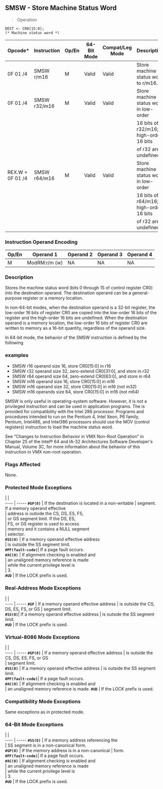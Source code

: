 ## SMSW - Store Machine Status Word

> Operation

``` slim
DEST <- CR0[15:0];
(* Machine status word *)

```

 Opcode*         | Instruction | Op/En| 64-Bit Mode| Compat/Leg Mode| Description                           
 ---  | --- | --- | --- | --- | ---
 0F 01 /4        | SMSW r/m16  | M    | Valid      | Valid          | Store machine status word to r/m16.   
 0F 01 /4        | SMSW r32/m16| M    | Valid      | Valid          | Store machine status word in low-order
                 |             |      |            |                | 16 bits of r32/m16; high-order 16 bits
                 |             |      |            |                | of r32 are undefined.                 
 REX.W + 0F 01 /4| SMSW r64/m16| M    | Valid      | Valid          | Store machine status word in low-order
                 |             |      |            |                | 16 bits of r64/m16; high-order 16 bits
                 |             |      |            |                | of r32 are undefined.                 

### Instruction Operand Encoding
 Op/En| Operand 1    | Operand 2| Operand 3| Operand 4
 ---  | --- | --- | --- | ---
 M    | ModRM:r/m (w)| NA       | NA       | NA       

### Description
Stores the machine status word (bits 0 through 15 of control register CR0) into
the destination operand. The destination operand can be a general-purpose register
or a memory location.

In non-64-bit modes, when the destination operand is a 32-bit register, the
low-order 16 bits of register CR0 are copied into the low-order 16 bits of the
register and the high-order 16 bits are undefined. When the destination operand
is a memory location, the low-order 16 bits of register CR0 are written to memory
as a 16-bit quantity, regardless of the operand size.

In 64-bit mode, the behavior of the SMSW instruction is defined by the following
### examples

 - SMSW r16 operand size 16, store CR0[15:0] in r16
 - SMSW r32 operand size 32, zero-extend CR0[31:0], and store in r32
 - SMSW r64 operand size 64, zero-extend CR0[63:0], and store in r64
 - SMSW m16 operand size 16, store CR0[15:0] in m16
 - SMSW m16 operand size 32, store CR0[15:0] in m16 (not m32)
 - SMSW m16 operands size 64, store CR0[15:0] in m16 (not m64)

SMSW is only useful in operating-system software. However, it is not a privileged
instruction and can be used in application programs. The is provided for compatibility
with the Intel 286 processor. Programs and procedures intended to run on the
Pentium 4, Intel Xeon, P6 family, Pentium, Intel486, and Intel386 processors
should use the MOV (control registers) instruction to load the machine status
word.

See “Changes to Instruction Behavior in VMX Non-Root Operation” in Chapter 25
of the Intel® 64 and IA-32 Architectures Software Developer's Manual, Volume
3C, for more information about the behavior of this instruction in VMX non-root
operation.



### Flags Affected
None.


### Protected Mode Exceptions
   | |  
---- | -----
 **``#GP(0)``**         | If the destination is located in a non-writable
                | segment. If a memory operand effective         
                | address is outside the CS, DS, ES, FS,         
                | or GS segment limit. If the DS, ES,            
                | FS, or GS register is used to access           
                | memory and it contains a NULL segment          
                | selector.                                      
 **``#SS(0)``**         | If a memory operand effective address          
                | is outside the SS segment limit.               
 **``#PF(fault-code)``**| If a page fault occurs.                        
 **``#AC(0)``**         | If alignment checking is enabled and           
                | an unaligned memory reference is made          
                | while the current privilege level is           
                | 3.                                             
 **``#UD``**            | If the LOCK prefix is used.                    

### Real-Address Mode Exceptions
   | |  
---- | -----
 **``#GP``**   | If a memory operand effective address
       | is outside the CS, DS, ES, FS, or GS 
       | segment limit.                       
 **``#SS(0)``**| If a memory operand effective address
       | is outside the SS segment limit.     
 **``#UD``**   | If the LOCK prefix is used.          

### Virtual-8086 Mode Exceptions
   | |  
---- | -----
 **``#GP(0)``**         | If a memory operand effective address 
                | is outside the CS, DS, ES, FS, or GS  
                | segment limit.                        
 **``#SS(0)``**         | If a memory operand effective address 
                | is outside the SS segment limit.      
 **``#PF(fault-code)``**| If a page fault occurs.               
 **``#AC(0)``**         | If alignment checking is enabled and  
                | an unaligned memory reference is made.
 **``#UD``**            | If the LOCK prefix is used.           

### Compatibility Mode Exceptions
Same exceptions as in protected mode.


### 64-Bit Mode Exceptions
   | |  
---- | -----
 **``#SS(0)``**         | If a memory address referencing the        
                | SS segment is in a non-canonical form.     
 **``#GP(0)``**         | If the memory address is in a non-canonical
                | form.                                      
 **``#PF(fault-code)``**| If a page fault occurs.                    
 **``#AC(0)``**         | If alignment checking is enabled and       
                | an unaligned memory reference is made      
                | while the current privilege level is       
                | 3.                                         
 **``#UD``**            | If the LOCK prefix is used.                
